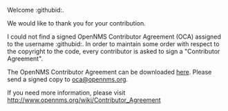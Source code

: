 Welcome :githubid:.

We would like to thank you for your contribution.

I could not find a signed OpenNMS Contributor Agreement (OCA) assigned to the username :githubid:.
In order to maintain some order with respect to the copyright to the code,
every contributor is asked to sign a "Contributor Agreement".

The OpenNMS Contributor Agreement can be downloaded [here](http://www.opennms.org/documentation/ContributorAgreement.pdf).
Please send a signed copy to oca@opennms.org.

If you need more information, please visit http://www.opennms.org/wiki/Contributor_Agreement


